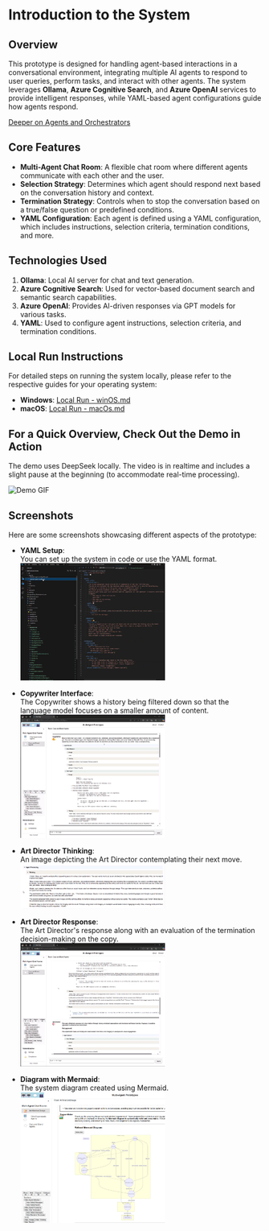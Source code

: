 # Introduction to the System

## Overview
This prototype is designed for handling agent-based interactions in a conversational environment, integrating multiple AI agents to respond to user queries, perform tasks, and interact with other agents. The system leverages **Ollama**, **Azure Cognitive Search**, and **Azure OpenAI** services to provide intelligent responses, while YAML-based agent configurations guide how agents respond.

[Deeper on Agents and Orchestrators](./media/coreConcepts.md)
 
## Core Features
- **Multi-Agent Chat Room**: A flexible chat room where different agents communicate with each other and the user.
- **Selection Strategy**: Determines which agent should respond next based on the conversation history and context.
- **Termination Strategy**: Controls when to stop the conversation based on a true/false question or predefined conditions.
- **YAML Configuration**: Each agent is defined using a YAML configuration, which includes instructions, selection criteria, termination conditions, and more.

## Technologies Used
1. **Ollama**: Local AI server for chat and text generation.
2. **Azure Cognitive Search**: Used for vector-based document search and semantic search capabilities.
3. **Azure OpenAI**: Provides AI-driven responses via GPT models for various tasks.
4. **YAML**: Used to configure agent instructions, selection criteria, and termination conditions.



## Local Run Instructions
For detailed steps on running the system locally, please refer to the respective guides for your operating system:

- **Windows**: [Local Run - winOS.md](./winOS.md)
- **macOS**: [Local Run - macOs.md](./macOs.md)

## For a Quick Overview, Check Out the Demo in Action
The demo uses DeepSeek locally. The video is in realtime and includes a slight pause at the beginning (to accommodate real-time processing).

<img src="media/action.gif" alt="Demo GIF" style="width:80%">

## Screenshots
Here are some screenshots showcasing different aspects of the prototype:

- **YAML Setup**:  
  You can set up the system in code or use the YAML format.  
  <img src="media/Yml.png" alt="Yaml Format" style="width:60%">

- **Copywriter Interface**:  
  The Copywriter shows a history being filtered down so that the language model focuses on a smaller amount of content.  
  <img src="media/CopyWriter.png" alt="Copywriter Interface" style="width:60%">

- **Art Director Thinking**:  
  An image depicting the Art Director contemplating their next move.  
  <img src="media/ArtDirector-Thinking.png" alt="Art Director Thinking" style="width:60%">

- **Art Director Response**:  
  The Art Director's response along with an evaluation of the termination decision-making on the copy.  
  <img src="media/ArtDirector.png" alt="Art Director Response" style="width:60%">

- **Diagram with Mermaid**:  
  The system diagram created using Mermaid.  
  <img src="media/Mermaid.png" alt="Mermaid Diagram" style="width:60%">



 